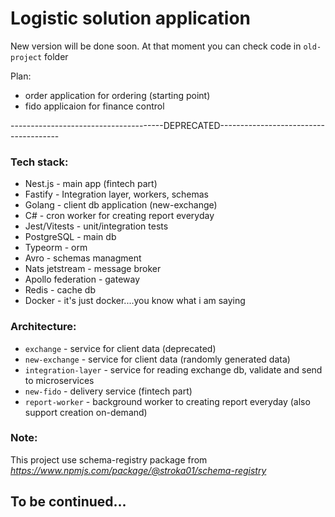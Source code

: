# Logistic solution application

New version will be done soon. At that moment you can check code in `old-project` folder

Plan:

- order application for ordering (starting point)
- fido applicaion for finance control

--------------------------------------DEPRECATED--------------------------------------

### Tech stack:

- Nest.js - main app (fintech part)
- Fastify - Integration layer, workers, schemas
- Golang - client db application (new-exchange)
- C# - cron worker for creating report everyday
- Jest/Vitests - unit/integration tests
- PostgreSQL - main db
- Typeorm - orm
- Avro - schemas managment
- Nats jetstream - message broker
- Apollo federation - gateway
- Redis - cache db
- Docker - it's just docker....you know what i am saying

### Architecture:

- `exchange` - service for client data (deprecated)
- `new-exchange` - service for client data (randomly generated data)
- `integration-layer` - service for reading exchange db, validate and send to microservices
- `new-fido` - delivery service (fintech part)
- `report-worker` - background worker to creating report everyday (also support creation on-demand)

### Note:

This project use schema-registry package from *https://www.npmjs.com/package/@stroka01/schema-registry*

## To be continued...
